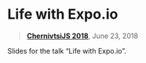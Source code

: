 # Life with Expo.io

> [**ChernivtsiJS 2018**](http://chernivtsi.js.org/), June 23, 2018

Slides for the talk “Life with Expo.io”.
